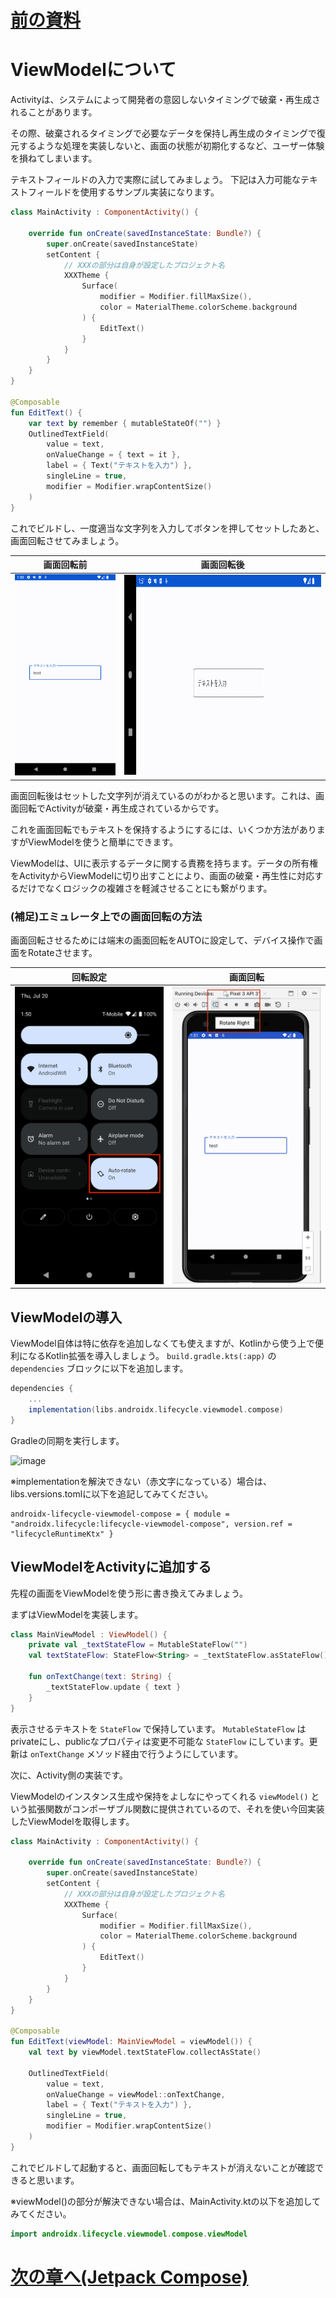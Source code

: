 # [前の資料](./2_Activityについて.md)
# ViewModelについて

Activityは、システムによって開発者の意図しないタイミングで破棄・再生成されることがあります。

その際、破棄されるタイミングで必要なデータを保持し再生成のタイミングで復元するような処理を実装しないと、画面の状態が初期化するなど、ユーザー体験を損ねてしまいます。

テキストフィールドの入力で実際に試してみましょう。
下記は入力可能なテキストフィールドを使用するサンプル実装になります。


```kotlin
class MainActivity : ComponentActivity() {

    override fun onCreate(savedInstanceState: Bundle?) {
        super.onCreate(savedInstanceState)
        setContent {
            // XXXの部分は自身が設定したプロジェクト名
            XXXTheme {
                Surface(
                    modifier = Modifier.fillMaxSize(),
                    color = MaterialTheme.colorScheme.background
                ) {
                    EditText()
                }
            }
        }
    }
}

@Composable
fun EditText() {
    var text by remember { mutableStateOf("") }
    OutlinedTextField(
        value = text,
        onValueChange = { text = it },
        label = { Text("テキストを入力") },
        singleLine = true,
        modifier = Modifier.wrapContentSize()
    )
}
```

これでビルドし、一度適当な文字列を入力してボタンを押してセットしたあと、画面回転させてみましょう。

<div align="center">

|画面回転前|画面回転後|
|-|-|
|<img src="image/before.png" width="320">|<img src="image/after.png" height="320">|

</div>

画面回転後はセットした文字列が消えているのがわかると思います。これは、画面回転でActivityが破棄・再生成されているからです。

これを画面回転でもテキストを保持するようにするには、いくつか方法がありますがViewModelを使うと簡単にできます。

ViewModelは、UIに表示するデータに関する責務を持ちます。データの所有権をActivityからViewModelに切り出すことにより、画面の破棄・再生性に対応するだけでなくロジックの複雑さを軽減させることにも繋がります。

### (補足)エミュレータ上での画面回転の方法
画面回転させるためには端末の画面回転をAUTOに設定して、デバイス操作で画面をRotateさせます。

<div align="center">

|回転設定|画面回転|
|-|-|
|<img src="image/enable_rotate.png" width="320">|<img src="image/rotate.png" width="320">|

</div>


## ViewModelの導入

ViewModel自体は特に依存を追加しなくても使えますが、Kotlinから使う上で便利になるKotlin拡張を導入しましょう。 `build.gradle.kts(:app)` の `dependencies` ブロックに以下を追加します。

```gradle
dependencies {
    ...
    implementation(libs.androidx.lifecycle.viewmodel.compose)
}
```

Gradleの同期を実行します。

<img width="259" alt="image" src="https://media.git.dmm.com/user/2885/files/66e1480b-6bab-47d9-a060-747dbe8fddef">

※implementationを解決できない（赤文字になっている）場合は、libs.versions.tomlに以下を追記してみてください。
```Gradle
androidx-lifecycle-viewmodel-compose = { module = "androidx.lifecycle:lifecycle-viewmodel-compose", version.ref = "lifecycleRuntimeKtx" }
```

## ViewModelをActivityに追加する

先程の画面をViewModelを使う形に書き換えてみましょう。

まずはViewModelを実装します。

```kotlin
class MainViewModel : ViewModel() {
    private val _textStateFlow = MutableStateFlow("")
    val textStateFlow: StateFlow<String> = _textStateFlow.asStateFlow()

    fun onTextChange(text: String) {
        _textStateFlow.update { text }
    }
}
```

表示させるテキストを `StateFlow` で保持しています。 `MutableStateFlow` はprivateにし、publicなプロパティは変更不可能な `StateFlow` にしています。更新は `onTextChange` メソッド経由で行うようにしています。

次に、Activity側の実装です。

ViewModelのインスタンス生成や保持をよしなにやってくれる `viewModel()` という拡張関数がコンポーザブル関数に提供されているので、それを使い今回実装したViewModelを取得します。


```kotlin
class MainActivity : ComponentActivity() {

    override fun onCreate(savedInstanceState: Bundle?) {
        super.onCreate(savedInstanceState)
        setContent {
            // XXXの部分は自身が設定したプロジェクト名
            XXXTheme {
                Surface(
                    modifier = Modifier.fillMaxSize(),
                    color = MaterialTheme.colorScheme.background
                ) {
                    EditText()
                }
            }
        }
    }
}

@Composable
fun EditText(viewModel: MainViewModel = viewModel()) {
    val text by viewModel.textStateFlow.collectAsState()

    OutlinedTextField(
        value = text,
        onValueChange = viewModel::onTextChange,
        label = { Text("テキストを入力") },
        singleLine = true,
        modifier = Modifier.wrapContentSize()
    )
}
```

これでビルドして起動すると、画面回転してもテキストが消えないことが確認できると思います。

※viewModel()の部分が解決できない場合は、MainActivity.ktの以下を追加してみてください。
```Kotlin
import androidx.lifecycle.viewmodel.compose.viewModel
```

# [次の章へ(Jetpack Compose)](../Jetpack%20Compose/01-はじめに.md)
